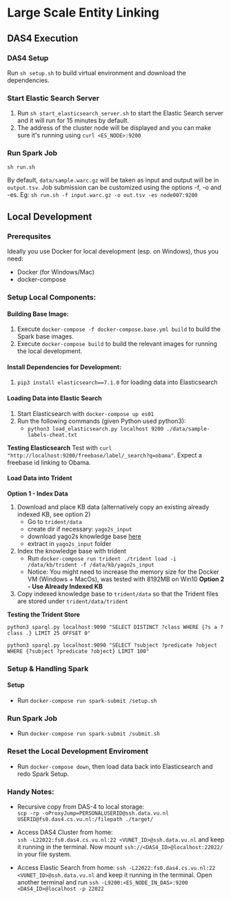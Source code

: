 # Large Scale Entity Linking

## DAS4 Execution

### DAS4 Setup

Run `sh setup.sh` to build virtual environment and download the dependencies.

### Start Elastic Search Server

1. Run `sh start_elasticsearch_server.sh` to start the Elastic Search server and it will run for 15 minutes by default.
2. The address of the cluster node will be displayed and you can make sure it's running using `curl <ES_NODE>:9200`

### Run Spark Job

`sh run.sh`

By default, `data/sample.warc.gz` will be taken as input and output will be in `output.tsv`. Job submission can be customized using the options -f, -o and -es.
Eg: `sh run.sh -f input.warc.gz -o out.tsv -es node007:9200`


## Local Development

### Prerequsites

Ideally you use Docker for local development (esp. on Windows), thus you need:
- Docker (for Windows/Mac)
- docker-compose

### Setup Local Components:

#### Building Base Image:

1. Execute `docker-compose -f docker-compose.base.yml build` to build the Spark base images.
2. Execute `docker-compose build` to build the relevant images for running the local development.

#### Install Dependencies for Development:

1. `pip3 install elasticsearch==7.1.0` for loading data into Elasticsearch

#### Loading Data into Elastic Search

1. Start Elasticsearch with `docker-compose up es01`
2. Run the following commands (given Python used python3):
    - `python3 load_elasticsearch.py localhost 9200 ./data/sample-labels-cheat.txt`

**Testing Elasticsearch**
Test with `curl "http://localhost:9200/freebase/label/_search?q=obama"`. Expect a freebase id linking to Obama.

#### Load Data into Trident

**Option 1 - Index Data**
1. Download and place KB data (alternatively copy an existing already indexed KB, see option 2)
    - Go to `trident/data`
    - create dir if necessary: `yago2s_input`
    - download yago2s knowledge base [here](https://www.mpi-inf.mpg.de/departments/databases-and-information-systems/research/yago-naga/yago/archive/)
    - extract in `yago2s_input` folder
2. Index the knowledge base with trident
    - Run `docker-compose run trident ./trident load -i /data/kb/trident -f /data/kb/yago2s_input`
    - Notice: You might need to increase the memory size for the Docker VM (Windows + MacOs), was tested with 8192MB on Win10
**Option 2 - Use Already Indexed KB**
1. Copy indexed knowledge base to `trident/data` so that the Trident files are stored under `trident/data/trident`

**Testing the Trident Store**

```
python3 sparql.py localhost:9090 "SELECT DISTINCT ?class WHERE {?s a ?class .} LIMIT 25 OFFSET 0"

python3 sparql.py localhost:9090 "SELECT ?subject ?predicate ?object WHERE {?subject ?predicate ?object} LIMIT 100"
```

### Setup & Handling Spark

#### Setup

- Run `docker-compose run spark-submit /setup.sh`

### Run Spark Job

- Run `docker-compose run spark-submit /submit.sh`

### Reset the Local Development Enviroment

- Run `docker-compose down`, then load data back into Elasticsearch and redo Spark Setup.

### Handy Notes:

- Recursive copy from DAS-4 to local storage:  
  `scp -rp -oProxyJump=PERSONALUSERID@ssh.data.vu.nl USERID@fs0.das4.cs.vu.nl:/filepath ./target/`

- Access DAS4 Cluster from home:   
   `ssh -L22022:fs0.das4.cs.vu.nl:22 <VUNET_ID>@ssh.data.vu.nl` and keep it running in the terminal.
   Now mount `ssh://<DAS4_ID>@localhost:22022/` in your file system.

- Access Elastic Search from home:
    `ssh -L22022:fs0.das4.cs.vu.nl:22 <VUNET_ID>@ssh.data.vu.nl` and keep it running in the terminal.
    Open another terminal and run
    `ssh -L9200:<ES_NODE_IN_DAS>:9200 <DAS4_ID>@localhost -p 22022`

